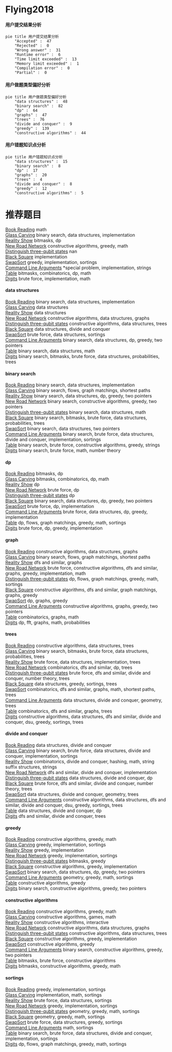 # Flying2018
<!-- tabs:start -->
#### **用户提交结果分析**

```mermaid
pie title 用户提交结果分析
    "Accepted" :  47
    "Rejected" :  0
    "Wrong answer" :  31
    "Runtime error" :  6
    "Time limit exceeded" :  13
    "Memory limit exceeded" :  1
    "Compilation error" :  0
    "Partial" :  0
```
#### **用户做题类型偏好分析**

```mermaid
pie title 用户做题类型偏好分析
    "data structures" :  48
    "binary search" :  82
    "dp" :  64
    "graphs" :  47
    "trees" :  76
    "divide and conquer" :  9
    "greedy" :  139
    "constructive algorithms" :  44
```
#### **用户错题知识点分析**

```mermaid
pie title 用户错题知识点分析
    "data structures" :  15
    "binary search" :  8
    "dp" :  17
    "graphs" :  20
    "trees" :  4
    "divide and conquer" :  8
    "greedy" :  12
    "constructive algorithms" :  5
```
<!-- tabs:end -->
# 推荐题目
[Book Reading](http://codeforces.com/problemset/problem/1213/C)		math		  
[Glass Carving](http://codeforces.com/problemset/problem/527/C)		binary search,
                        data structures,
                        implementation		  
[Reality Show](http://codeforces.com/problemset/problem/1322/D)		bitmasks,
                        dp		  
[New Road Network](http://codeforces.com/problemset/problem/1054/G)		constructive algorithms,
                        greedy,
                        math		  
[Distinguish three-qubit states](http://codeforces.com/problemset/problem/1116/B1)		nan		  
[Black Square](http://codeforces.com/problemset/problem/431/A)		implementation		  
[SwapSort](http://codeforces.com/problemset/problem/489/A)		greedy,
                        implementation,
                        sortings		  
[Command Line Arguments](http://codeforces.com/problemset/problem/291/B)		*special problem,
                        implementation,
                        strings		  
[Table](http://codeforces.com/problemset/problem/232/B)		bitmasks,
                        combinatorics,
                        dp,
                        math		  
[Digits](http://codeforces.com/problemset/problem/852/A)		brute force,
                        implementation,
                        math		  
<!-- tabs:start -->
#### **data structures**
[Book Reading](http://codeforces.com/problemset/problem/527/C)		binary search,
                        data structures,
                        implementation		  
[Glass Carving](http://codeforces.com/problemset/problem/295/E)		data structures		  
[Reality Show](http://codeforces.com/problemset/problem/477/E)		data structures		  
[New Road Network](http://codeforces.com/problemset/problem/1439/B)		constructive algorithms,
                        data structures,
                        graphs		  
[Distinguish three-qubit states](http://codeforces.com/problemset/problem/482/B)		constructive algorithms,
                        data structures,
                        trees		  
[Black Square](http://codeforces.com/problemset/problem/848/C)		data structures,
                        divide and conquer		  
[SwapSort](http://codeforces.com/problemset/problem/1320/C)		brute force,
                        data structures,
                        sortings		  
[Command Line Arguments](http://codeforces.com/problemset/problem/1492/C)		binary search,
                        data structures,
                        dp,
                        greedy,
                        two pointers		  
[Table](http://codeforces.com/problemset/problem/1490/G)		binary search,
                        data structures,
                        math		  
[Digits](http://codeforces.com/problemset/problem/1479/D)		binary search,
                        bitmasks,
                        brute force,
                        data structures,
                        probabilities,
                        trees		  
#### **binary search**
[Book Reading](http://codeforces.com/problemset/problem/527/C)		binary search,
                        data structures,
                        implementation		  
[Glass Carving](http://codeforces.com/problemset/problem/852/D)		binary search,
                        flows,
                        graph matchings,
                        shortest paths		  
[Reality Show](http://codeforces.com/problemset/problem/1492/C)		binary search,
                        data structures,
                        dp,
                        greedy,
                        two pointers		  
[New Road Network](http://codeforces.com/problemset/problem/1463/D)		binary search,
                        constructive algorithms,
                        greedy,
                        two pointers		  
[Distinguish three-qubit states](http://codeforces.com/problemset/problem/1490/G)		binary search,
                        data structures,
                        math		  
[Black Square](http://codeforces.com/problemset/problem/1479/D)		binary search,
                        bitmasks,
                        brute force,
                        data structures,
                        probabilities,
                        trees		  
[SwapSort](http://codeforces.com/problemset/problem/1436/E)		binary search,
                        data structures,
                        two pointers		  
[Command Line Arguments](http://codeforces.com/problemset/problem/1461/D)		binary search,
                        brute force,
                        data structures,
                        divide and conquer,
                        implementation,
                        sortings		  
[Table](http://codeforces.com/problemset/problem/1493/C)		binary search,
                        brute force,
                        constructive algorithms,
                        greedy,
                        strings		  
[Digits](http://codeforces.com/problemset/problem/1487/D)		binary search,
                        brute force,
                        math,
                        number theory		  
#### **dp**
[Book Reading](http://codeforces.com/problemset/problem/1322/D)		bitmasks,
                        dp		  
[Glass Carving](http://codeforces.com/problemset/problem/232/B)		bitmasks,
                        combinatorics,
                        dp,
                        math		  
[Reality Show](http://codeforces.com/problemset/problem/852/E)		dp		  
[New Road Network](http://codeforces.com/problemset/problem/189/A)		brute force,
                        dp		  
[Distinguish three-qubit states](http://codeforces.com/problemset/problem/628/D)		dp		  
[Black Square](http://codeforces.com/problemset/problem/1492/C)		binary search,
                        data structures,
                        dp,
                        greedy,
                        two pointers		  
[SwapSort](https://codeforces.com/contest/1457/problem/C)		brute force,
                        dp,
                        implementation		  
[Command Line Arguments](http://codeforces.com/problemset/problem/1491/C)		brute force,
                        data structures,
                        dp,
                        greedy,
                        implementation		  
[Table](http://codeforces.com/problemset/problem/1437/C)		dp,
                        flows,
                        graph matchings,
                        greedy,
                        math,
                        sortings		  
[Digits](http://codeforces.com/problemset/problem/1499/B)		brute force,
                        dp,
                        greedy,
                        implementation		  
#### **graph**
[Book Reading](http://codeforces.com/problemset/problem/1439/B)		constructive algorithms,
                        data structures,
                        graphs		  
[Glass Carving](http://codeforces.com/problemset/problem/852/D)		binary search,
                        flows,
                        graph matchings,
                        shortest paths		  
[Reality Show](http://codeforces.com/problemset/problem/117/C)		dfs and similar,
                        graphs		  
[New Road Network](http://codeforces.com/problemset/problem/1487/C)		brute force,
                        constructive algorithms,
                        dfs and similar,
                        graphs,
                        greedy,
                        implementation,
                        math		  
[Distinguish three-qubit states](http://codeforces.com/problemset/problem/1437/C)		dp,
                        flows,
                        graph matchings,
                        greedy,
                        math,
                        sortings		  
[Black Square](http://codeforces.com/problemset/problem/1470/D)		constructive algorithms,
                        dfs and similar,
                        graph matchings,
                        graphs,
                        greedy		  
[SwapSort](http://codeforces.com/problemset/problem/1476/C)		dp,
                        graphs,
                        greedy		  
[Command Line Arguments](http://codeforces.com/problemset/problem/1304/D)		constructive algorithms,
                        graphs,
                        greedy,
                        two pointers		  
[Table](http://codeforces.com/problemset/problem/1475/C)		combinatorics,
                        graphs,
                        math		  
[Digits](http://codeforces.com/problemset/problem/553/E)		dp,
                        fft,
                        graphs,
                        math,
                        probabilities		  
#### **trees**
[Book Reading](http://codeforces.com/problemset/problem/482/B)		constructive algorithms,
                        data structures,
                        trees		  
[Glass Carving](http://codeforces.com/problemset/problem/1479/D)		binary search,
                        bitmasks,
                        brute force,
                        data structures,
                        probabilities,
                        trees		  
[Reality Show](http://codeforces.com/problemset/problem/1511/C)		brute force,
                        data structures,
                        implementation,
                        trees		  
[New Road Network](http://codeforces.com/problemset/problem/1499/F)		combinatorics,
                        dfs and similar,
                        dp,
                        trees		  
[Distinguish three-qubit states](http://codeforces.com/problemset/problem/1491/E)		brute force,
                        dfs and similar,
                        divide and conquer,
                        number theory,
                        trees		  
[Black Square](http://codeforces.com/problemset/problem/1466/D)		data structures,
                        greedy,
                        sortings,
                        trees		  
[SwapSort](http://codeforces.com/problemset/problem/1495/D)		combinatorics,
                        dfs and similar,
                        graphs,
                        math,
                        shortest paths,
                        trees		  
[Command Line Arguments](http://codeforces.com/problemset/problem/1303/G)		data structures,
                        divide and conquer,
                        geometry,
                        trees		  
[Table](http://codeforces.com/problemset/problem/1454/E)		combinatorics,
                        dfs and similar,
                        graphs,
                        trees		  
[Digits](http://codeforces.com/problemset/problem/1494/D)		constructive algorithms,
                        data structures,
                        dfs and similar,
                        divide and conquer,
                        dsu,
                        greedy,
                        sortings,
                        trees		  
#### **divide and conquer**
[Book Reading](http://codeforces.com/problemset/problem/848/C)		data structures,
                        divide and conquer		  
[Glass Carving](http://codeforces.com/problemset/problem/1461/D)		binary search,
                        brute force,
                        data structures,
                        divide and conquer,
                        implementation,
                        sortings		  
[Reality Show](http://codeforces.com/problemset/problem/1466/G)		combinatorics,
                        divide and conquer,
                        hashing,
                        math,
                        string suffix structures,
                        strings		  
[New Road Network](http://codeforces.com/problemset/problem/1490/D)		dfs and similar,
                        divide and conquer,
                        implementation		  
[Distinguish three-qubit states](https://codeforces.com/contest/1483/problem/C)		data structures,
                        divide and conquer,
                        dp		  
[Black Square](http://codeforces.com/problemset/problem/1491/E)		brute force,
                        dfs and similar,
                        divide and conquer,
                        number theory,
                        trees		  
[SwapSort](http://codeforces.com/problemset/problem/1303/G)		data structures,
                        divide and conquer,
                        geometry,
                        trees		  
[Command Line Arguments](http://codeforces.com/problemset/problem/1494/D)		constructive algorithms,
                        data structures,
                        dfs and similar,
                        divide and conquer,
                        dsu,
                        greedy,
                        sortings,
                        trees		  
[Table](http://codeforces.com/problemset/problem/1482/E)		data structures,
                        divide and conquer,
                        dp		  
[Digits](http://codeforces.com/problemset/problem/566/C)		dfs and similar,
                        divide and conquer,
                        trees		  
#### **greedy**
[Book Reading](http://codeforces.com/problemset/problem/1054/G)		constructive algorithms,
                        greedy,
                        math		  
[Glass Carving](http://codeforces.com/problemset/problem/489/A)		greedy,
                        implementation,
                        sortings		  
[Reality Show](http://codeforces.com/problemset/problem/1197/B)		greedy,
                        implementation		  
[New Road Network](http://codeforces.com/problemset/problem/1300/B)		greedy,
                        implementation,
                        sortings		  
[Distinguish three-qubit states](http://codeforces.com/problemset/problem/1202/A)		bitmasks,
                        greedy		  
[Black Square](http://codeforces.com/problemset/problem/1236/C)		constructive algorithms,
                        greedy,
                        implementation		  
[SwapSort](http://codeforces.com/problemset/problem/1492/C)		binary search,
                        data structures,
                        dp,
                        greedy,
                        two pointers		  
[Command Line Arguments](https://codeforces.com/contest/1496/problem/C)		geometry,
                        greedy,
                        math,
                        sortings		  
[Table](http://codeforces.com/problemset/problem/1493/A)		constructive algorithms,
                        greedy		  
[Digits](http://codeforces.com/problemset/problem/1463/D)		binary search,
                        constructive algorithms,
                        greedy,
                        two pointers		  
#### **constructive algorithms**
[Book Reading](http://codeforces.com/problemset/problem/1054/G)		constructive algorithms,
                        greedy,
                        math		  
[Glass Carving](http://codeforces.com/problemset/problem/493/D)		constructive algorithms,
                        games,
                        math		  
[Reality Show](http://codeforces.com/problemset/problem/730/B)		constructive algorithms,
                        interactive		  
[New Road Network](http://codeforces.com/problemset/problem/1439/B)		constructive algorithms,
                        data structures,
                        graphs		  
[Distinguish three-qubit states](http://codeforces.com/problemset/problem/482/B)		constructive algorithms,
                        data structures,
                        trees		  
[Black Square](http://codeforces.com/problemset/problem/1236/C)		constructive algorithms,
                        greedy,
                        implementation		  
[SwapSort](http://codeforces.com/problemset/problem/1493/A)		constructive algorithms,
                        greedy		  
[Command Line Arguments](http://codeforces.com/problemset/problem/1463/D)		binary search,
                        constructive algorithms,
                        greedy,
                        two pointers		  
[Table](https://codeforces.com/contest/1456/problem/B)		bitmasks,
                        brute force,
                        constructive algorithms		  
[Digits](http://codeforces.com/problemset/problem/1492/D)		bitmasks,
                        constructive algorithms,
                        greedy,
                        math		  
#### **sortings**
[Book Reading](http://codeforces.com/problemset/problem/489/A)		greedy,
                        implementation,
                        sortings		  
[Glass Carving](http://codeforces.com/problemset/problem/723/A)		implementation,
                        math,
                        sortings		  
[Reality Show](http://codeforces.com/problemset/problem/1320/C)		brute force,
                        data structures,
                        sortings		  
[New Road Network](http://codeforces.com/problemset/problem/1300/B)		greedy,
                        implementation,
                        sortings		  
[Distinguish three-qubit states](https://codeforces.com/contest/1496/problem/C)		geometry,
                        greedy,
                        math,
                        sortings		  
[Black Square](http://codeforces.com/problemset/problem/1495/A)		geometry,
                        greedy,
                        math,
                        sortings		  
[SwapSort](http://codeforces.com/problemset/problem/1497/A)		brute force,
                        data structures,
                        greedy,
                        sortings		  
[Command Line Arguments](http://codeforces.com/problemset/problem/1427/A)		math,
                        sortings		  
[Table](http://codeforces.com/problemset/problem/1461/D)		binary search,
                        brute force,
                        data structures,
                        divide and conquer,
                        implementation,
                        sortings		  
[Digits](http://codeforces.com/problemset/problem/1437/C)		dp,
                        flows,
                        graph matchings,
                        greedy,
                        math,
                        sortings		  
<!-- tabs:end -->
